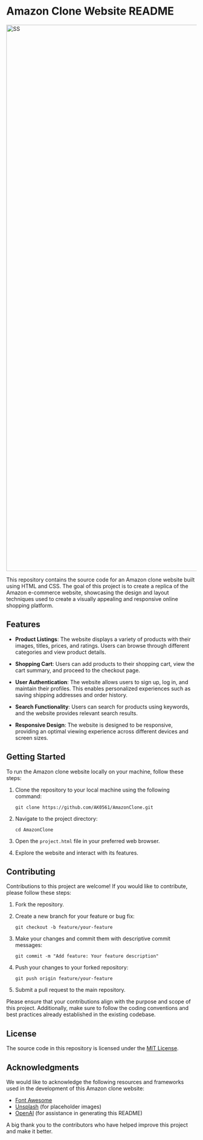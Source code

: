 # Amazon Clone Website README

<img width="1440" alt="SS" src="https://github.com/AK0561/AmazonClone/assets/97022114/510033d3-1f6e-468d-9795-995d30eb4d8b">

This repository contains the source code for an Amazon clone website built using HTML and CSS. The goal of this project is to create a replica of the Amazon e-commerce website, showcasing the design and layout techniques used to create a visually appealing and responsive online shopping platform.

## Features

- **Product Listings**: The website displays a variety of products with their images, titles, prices, and ratings. Users can browse through different categories and view product details.

- **Shopping Cart**: Users can add products to their shopping cart, view the cart summary, and proceed to the checkout page.

- **User Authentication**: The website allows users to sign up, log in, and maintain their profiles. This enables personalized experiences such as saving shipping addresses and order history.

- **Search Functionality**: Users can search for products using keywords, and the website provides relevant search results.

- **Responsive Design**: The website is designed to be responsive, providing an optimal viewing experience across different devices and screen sizes.

## Getting Started

To run the Amazon clone website locally on your machine, follow these steps:

1. Clone the repository to your local machine using the following command:

   ```shell
   git clone https://github.com/AK0561/AmazonClone.git
   ```

2. Navigate to the project directory:

   ```shell
   cd AmazonClone
   ```

3. Open the `project.html` file in your preferred web browser.

4. Explore the website and interact with its features.

## Contributing

Contributions to this project are welcome! If you would like to contribute, please follow these steps:

1. Fork the repository.

2. Create a new branch for your feature or bug fix:

   ```shell
   git checkout -b feature/your-feature
   ```

3. Make your changes and commit them with descriptive commit messages:

   ```shell
   git commit -m "Add feature: Your feature description"
   ```

4. Push your changes to your forked repository:

   ```shell
   git push origin feature/your-feature
   ```

5. Submit a pull request to the main repository.

Please ensure that your contributions align with the purpose and scope of this project. Additionally, make sure to follow the coding conventions and best practices already established in the existing codebase.

## License

The source code in this repository is licensed under the [MIT License](LICENSE).

## Acknowledgments

We would like to acknowledge the following resources and frameworks used in the development of this Amazon clone website:

- [Font Awesome](https://fontawesome.com/)
- [Unsplash](https://unsplash.com/) (for placeholder images)
- [OpenAI](https://openai.com/) (for assistance in generating this README)

A big thank you to the contributors who have helped improve this project and make it better.
